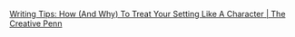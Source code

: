 [Writing Tips: How (And Why) To Treat Your Setting Like A Character | The Creative Penn](https://www.thecreativepenn.com/2019/05/01/writing-tips-how-and-why-to-treat-your-setting-like-a-character/)